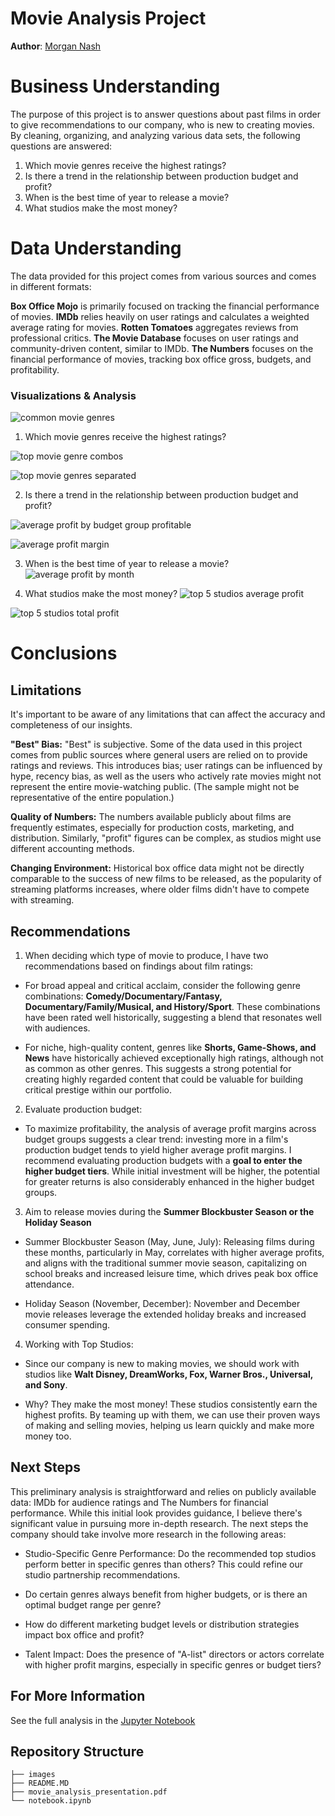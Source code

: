 # Movie Analysis Project
**Author**: [Morgan Nash](mailto:morganmichellenash@gmail.com)

# Business Understanding

The purpose of this project is to answer questions about past films in order to give recommendations to our company, who is new to creating movies. By cleaning, organizing, and analyzing various data sets, the following questions are answered:

1. Which movie genres receive the highest ratings?
2. Is there a trend in the relationship between production budget and profit?
3. When is the best time of year to release a movie?
4. What studios make the most money?

# Data Understanding 
The data provided for this project comes from various sources and comes in different formats:

**Box Office Mojo** is primarily focused on tracking the financial performance of movies.
**IMDb** relies heavily on user ratings and calculates a weighted average rating for movies.
**Rotten Tomatoes** aggregates reviews from professional critics.
**The Movie Database** focuses on user ratings and community-driven content, similar to IMDb.
**The Numbers** focuses on the financial performance of movies, tracking box office gross, budgets, and profitability.


### Visualizations & Analysis
![common movie genres](images/common_movie_gen.png)

1. Which movie genres receive the highest ratings?
   
![top movie genre combos](images/top_movie_gen_comb.png)

![top movie genres separated](images/top_movie_gen_sep.png)


2. Is there a trend in the relationship between production budget and profit?
   
![average profit by budget group profitable](images/avg_prof_by_bud_group_prof.png)

![average profit margin](images/avg_prof_margin.png)


3. When is the best time of year to release a movie? 
![average profit by month](images/avg_prof_by_month.png)

4. What studios make the most money? 
![top 5 studios average profit](images/top_5_studio_avg_prof.png)

![top 5 studios total profit](images/top_5_studios_by_total_prof.png)



# Conclusions

## Limitations
It's important to be aware of any limitations that can affect the accuracy and completeness of our insights.

**"Best" Bias:** "Best" is subjective. Some of the data used in this project comes from public sources where general users are relied on to provide ratings and reviews. This introduces bias; user ratings can be influenced by hype, recency bias, as well as the users who actively rate movies might not represent the entire movie-watching public. (The sample might not be representative of the entire population.)

**Quality of Numbers:** The numbers available publicly about films are frequently estimates, especially for production costs, marketing, and distribution. Similarly, "profit" figures can be complex, as studios might use different accounting methods.

**Changing Environment:** Historical box office data might not be directly comparable to the success of new films to be released, as the popularity of streaming platforms increases, where older films didn't have to compete with streaming.

## Recommendations
1. When deciding which type of movie to produce, I have two recommendations based on findings about film ratings:
   
- For broad appeal and critical acclaim, consider the following genre combinations: **Comedy/Documentary/Fantasy, Documentary/Family/Musical, and History/Sport**. These combinations have been rated well historically, suggesting a blend that resonates well with audiences.

- For niche, high-quality content, genres like **Shorts, Game-Shows, and News** have historically achieved exceptionally high ratings, although not as common as other genres. This suggests a strong potential for creating highly regarded content that could be valuable for building critical prestige within our portfolio.

2. Evaluate production budget:
   
- To maximize profitability, the analysis of average profit margins across budget groups suggests a clear trend: investing more in a film's production budget tends to yield higher average profit margins. I recommend evaluating production budgets with a **goal to enter the higher budget tiers**. While initial investment will be higher, the potential for greater returns is also considerably enhanced in the higher budget groups.

3. Aim to release movies during the **Summer Blockbuster Season or the Holiday Season**

- Summer Blockbuster Season (May, June, July): Releasing films during these months, particularly in May, correlates with higher average profits, and aligns with the traditional summer movie season, capitalizing on school breaks and increased leisure time, which drives peak box office attendance.

- Holiday Season (November, December): November and December movie releases leverage the extended holiday breaks and increased consumer spending.

4. Working with Top Studios:

- Since our company is new to making movies, we should work with studios like **Walt Disney, DreamWorks, Fox, Warner Bros., Universal, and Sony**.

- Why? They make the most money! These studios consistently earn the highest profits. By teaming up with them, we can use their proven ways of making and selling movies, helping us learn quickly and make more money too.

## Next Steps
This preliminary analysis is straightforward and relies on publicly available data: IMDb for audience ratings and The Numbers for financial performance. While this initial look provides guidance, I believe there's significant value in pursuing more in-depth research. The next steps the company should take involve more research in the following areas:

- Studio-Specific Genre Performance: Do the recommended top studios perform better in specific genres than others? This could refine our studio partnership recommendations.

- Do certain genres always benefit from higher budgets, or is there an optimal budget range per genre?

- How do different marketing budget levels or distribution strategies impact box office and profit?

- Talent Impact: Does the presence of "A-list" directors or actors correlate with higher profit margins, especially in specific genres or budget tiers?


## For More Information

See the full analysis in the [Jupyter Notebook](notebook.ipynb) 

## Repository Structure

```
├── images
├── README.MD
├── movie_analysis_presentation.pdf
└── notebook.ipynb

```
